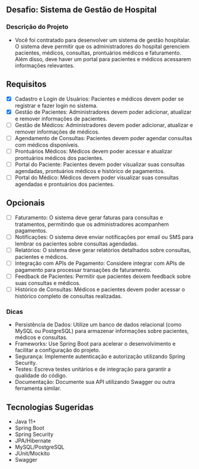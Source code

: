 ## Desafio: Sistema de Gestão de Hospital
### Descrição do Projeto
- Você foi contratado para desenvolver um sistema de gestão hospitalar. O sistema deve permitir que os administradores do hospital gerenciem pacientes, médicos, consultas, prontuários médicos e faturamento. Além disso, deve haver um portal para pacientes e médicos acessarem informações relevantes.
## Requisitos
- [X] Cadastro e Login de Usuários: Pacientes e médicos devem poder se registrar e fazer login no sistema.
- [X] Gestão de Pacientes: Administradores devem poder adicionar, atualizar e remover informações de pacientes.
- [ ] Gestão de Médicos: Administradores devem poder adicionar, atualizar e remover informações de médicos.
- [ ] Agendamento de Consultas: Pacientes devem poder agendar consultas com médicos disponíveis.
- [ ] Prontuários Médicos: Médicos devem poder acessar e atualizar prontuários médicos dos pacientes.
- [ ] Portal do Paciente: Pacientes devem poder visualizar suas consultas agendadas, prontuários médicos e histórico de pagamentos.
- [ ] Portal do Médico: Médicos devem poder visualizar suas consultas agendadas e prontuários dos pacientes.
## Opcionais
- [ ] Faturamento: O sistema deve gerar faturas para consultas e tratamentos, permitindo que os administradores acompanhem pagamentos.
- [ ] Notificações: O sistema deve enviar notificações por email ou SMS para lembrar os pacientes sobre consultas agendadas.
- [ ] Relatórios: O sistema deve gerar relatórios detalhados sobre consultas, pacientes e médicos.
- [ ] Integração com APIs de Pagamento: Considere integrar com APIs de pagamento para processar transações de faturamento.
- [ ] Feedback de Pacientes: Permitir que pacientes deixem feedback sobre suas consultas e médicos.
- [ ] Histórico de Consultas: Médicos e pacientes devem poder acessar o histórico completo de consultas realizadas.
### Dicas
- Persistência de Dados: Utilize um banco de dados relacional (como MySQL ou PostgreSQL) para armazenar informações sobre pacientes, médicos e consultas.
- Frameworks: Use Spring Boot para acelerar o desenvolvimento e facilitar a configuração do projeto.
- Segurança: Implemente autenticação e autorização utilizando Spring Security.
- Testes: Escreva testes unitários e de integração para garantir a qualidade do código.
- Documentação: Documente sua API utilizando Swagger ou outra ferramenta similar.
## Tecnologias Sugeridas
- Java 11+
- Spring Boot
- Spring Security
- JPA/Hibernate
- MySQL/PostgreSQL
- JUnit/Mockito
- Swagger